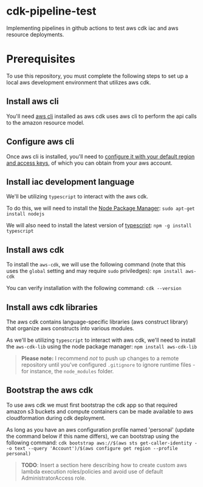 # cdk-pipeline-test

Implementing pipelines in github actions to test aws cdk iac and aws resource deployments.

# Prerequisites

To use this repository, you must complete the following steps to set up a local aws development environment that utilizes aws cdk.

## Install aws cli

You'll need [aws cli](https://docs.aws.amazon.com/cli/latest/userguide/getting-started-install.html) installed as aws cdk uses aws cli to perform the api calls to the amazon resource model.

## Configure aws cli

Once aws cli is installed, you'll need to [configure it with your default region and access keys](https://docs.aws.amazon.com/sdk-for-java/v1/developer-guide/setup-credentials.html), of which you can obtain from your aws account.

## Install iac development language

We'll be utilizing `typescript` to interact with the aws cdk.

To do this, we will need to install the [Node Package Manager](https://www.npmjs.com):
`sudo apt-get install nodejs`

We will also need to install the latest version of [typescript](https://www.typescriptlang.org/):
`npm -g install typescript`

## Install aws cdk

To install the `aws-cdk`, we will use the following command (note that this uses the `global` setting and may require `sudo` priviledges):
`npm install aws-cdk`

You can verify installation with the following command:
`cdk --version`

## Install aws cdk libraries

The aws cdk contains language-specific libraries (aws construct library) that organize aws constructs into various modules.

As we'll be utilizing `typescript` to interact with aws cdk, we'll need to install the `aws-cdk-lib` using the node package manager:
`npm install aws-cdk-lib`

> **Please note:** I recommend _not_ to push up changes to a remote repository until you've configured `.gitignore` to ignore runtime files - for instance, the `node_modules` folder.

## Bootstrap the aws cdk

To use aws cdk we must first bootstrap the cdk app so that required amazon s3 buckets and compute containers can be made available to aws cloudformation during cdk deployment.

As long as you have an aws configuration profile named 'personal' (update the command below if this name differs), we can bootstrap using the following command:
`cdk bootstrap aws://$(aws sts get-caller-identity --o text --query 'Account')/$(aws configure get region --profile personal)`

> **TODO**: Insert a section here describing how to create custom aws lambda execution roles/policies and avoid use of default AdministratorAccess role.
